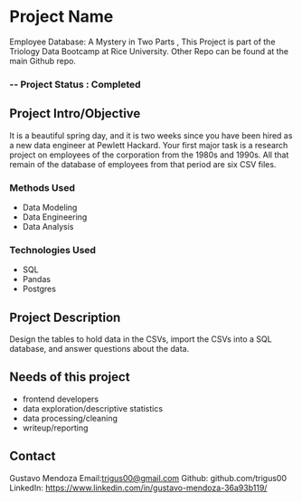 # Project Name 
Employee Database: A Mystery in Two Parts , This Project is part of the Triology Data Bootcamp at Rice University. Other Repo can be found at the main Github repo. 
### -- Project Status : Completed 

## Project Intro/Objective 
It is a beautiful spring day, and it is two weeks since you have been hired as a new data engineer at Pewlett Hackard. Your first major task is a research project on employees of the corporation from the 1980s and 1990s. All that remain of the database of employees from that period are six CSV files.


### Methods Used 
* Data Modeling
* Data Engineering
* Data Analysis

### Technologies Used 
* SQL 
* Pandas 
* Postgres 

## Project Description 
Design the tables to hold data in the CSVs, import the CSVs into a SQL database, and answer questions about the data.

## Needs of this project
- frontend developers
- data exploration/descriptive statistics
- data processing/cleaning
- writeup/reporting

## Contact
Gustavo Mendoza 
Email:trigus00@gmail.com
Github: github.com/trigus00
LinkedIn: https://www.linkedin.com/in/gustavo-mendoza-36a93b119/

